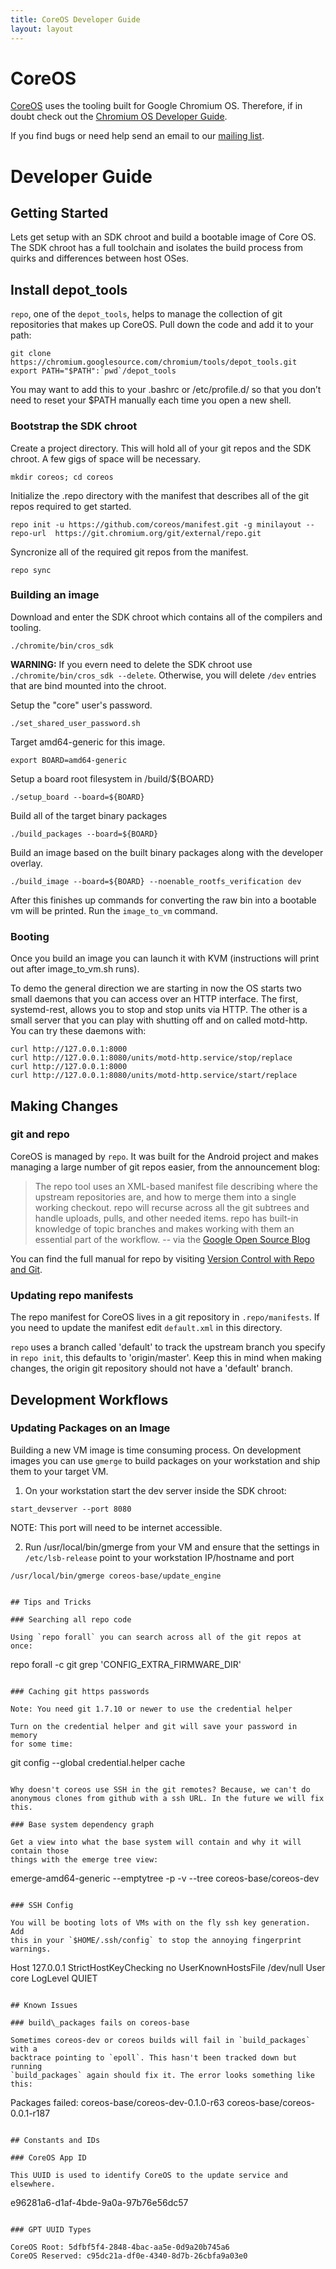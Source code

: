 ```yaml
---
title: CoreOS Developer Guide
layout: layout
---
```


# CoreOS

[CoreOS][coreos] uses the tooling built for Google Chromium OS. Therefore, if
in doubt check out the [Chromium OS Developer Guide][devguide].

If you find bugs or need help send an email to our [mailing list][list].

[devguide]: http://www.chromium.org/chromium-os/developer-guide
[coreos]: http://www.coreos.com
[list]: https://groups.google.com/forum/#!forum/coreos-dev

# Developer Guide

## Getting Started

Lets get setup with an SDK chroot and build a bootable image of Core
OS. The SDK chroot has a full toolchain and isolates the build process
from quirks and differences between host OSes.

## Install depot_tools

`repo`, one of the `depot_tools`, helps to manage the collection of git
repositories that makes up CoreOS. Pull down the code and add it to your
path:

```
git clone https://chromium.googlesource.com/chromium/tools/depot_tools.git
export PATH="$PATH":`pwd`/depot_tools
```

You may want to add this to your .bashrc or /etc/profile.d/ so that you don’t
need to reset your $PATH manually each time you open a new shell.

### Bootstrap the SDK chroot

Create a project directory. This will hold all of your git repos and the SDK
chroot. A few gigs of space will be necessary.

```
mkdir coreos; cd coreos
```

Initialize the .repo directory with the manifest that describes all of the git
repos required to get started.

```
repo init -u https://github.com/coreos/manifest.git -g minilayout --repo-url  https://git.chromium.org/git/external/repo.git
```

Syncronize all of the required git repos from the manifest.

```
repo sync
```

### Building an image

Download and enter the SDK chroot which contains all of the compilers and
tooling.

```
./chromite/bin/cros_sdk
```

**WARNING:** If you evern need to delete the SDK chroot use
`./chromite/bin/cros_sdk --delete`. Otherwise, you will delete `/dev`
entries that are bind mounted into the chroot.

Setup the "core" user's password.

```
./set_shared_user_password.sh
```

Target amd64-generic for this image.

```
export BOARD=amd64-generic
```

Setup a board root filesystem in /build/${BOARD}

```
./setup_board --board=${BOARD}
```

Build all of the target binary packages

```
./build_packages --board=${BOARD}
```

Build an image based on the built binary packages along with the developer
overlay.

```
./build_image --board=${BOARD} --noenable_rootfs_verification dev
```

After this finishes up commands for converting the raw bin into
a bootable vm will be printed. Run the `image_to_vm` command.

### Booting

Once you build an image you can launch it with KVM (instructions will
print out after image_to_vm.sh runs).

To demo the general direction we are starting in now the OS starts two
small daemons that you can access over an HTTP interface. The first,
systemd-rest, allows you to stop and stop units via HTTP. The other is a
small server that you can play with shutting off and on called
motd-http. You can try these daemons with:

```
curl http://127.0.0.1:8000
curl http://127.0.0.1:8080/units/motd-http.service/stop/replace
curl http://127.0.0.1:8000
curl http://127.0.0.1:8080/units/motd-http.service/start/replace
```

## Making Changes

### git and repo

CoreOS is managed by `repo`. It was built for the Android project and makes
managing a large number of git repos easier, from the announcement blog:

> The repo tool uses an XML-based manifest file describing where the upstream
> repositories are, and how to merge them into a single working checkout. repo
> will recurse across all the git subtrees and handle uploads, pulls, and other
> needed items. repo has built-in knowledge of topic branches and makes working
> with them an essential part of the workflow. 
> -- via the [Google Open Source Blog][repo-blog]

[repo-blog]: http://google-opensource.blogspot.com/2008/11/gerrit-and-repo-android-source.html

You can find the full manual for repo by visiting [Version Control with Repo and Git][vc-repo-git].

[vc-repo-git]: http://source.android.com/source/version-control.html

### Updating repo manifests

The repo manifest for CoreOS lives in a git repository in
`.repo/manifests`. If you need to update the manifest edit `default.xml`
in this directory.

`repo` uses a branch called 'default' to track the upstream branch you
specify in `repo init`, this defaults to 'origin/master'. Keep this in
mind when making changes, the origin git repository should not have a
'default' branch.

## Development Workflows

### Updating Packages on an Image

Building a new VM image is time consuming process. On development images you
can use `gmerge` to build packages on your workstation and ship them to your
target VM.

1. On your workstation start the dev server inside the SDK chroot:

```
start_devserver --port 8080
```

NOTE: This port will need to be internet accessible.

2. Run /usr/local/bin/gmerge from your VM and ensure that the settings in
   `/etc/lsb-release` point to your workstation IP/hostname and port

```
/usr/local/bin/gmerge coreos-base/update_engine
```
```

## Tips and Tricks

### Searching all repo code

Using `repo forall` you can search across all of the git repos at once:

```
repo forall -c  git grep 'CONFIG_EXTRA_FIRMWARE_DIR'
```

### Caching git https passwords

Note: You need git 1.7.10 or newer to use the credential helper

Turn on the credential helper and git will save your password in memory
for some time:

```
git config --global credential.helper cache
```

Why doesn't coreos use SSH in the git remotes? Because, we can't do
anonymous clones from github with a ssh URL. In the future we will fix
this.

### Base system dependency graph

Get a view into what the base system will contain and why it will contain those
things with the emerge tree view:

```
emerge-amd64-generic  --emptytree  -p -v --tree  coreos-base/coreos-dev
```

### SSH Config

You will be booting lots of VMs with on the fly ssh key generation. Add
this in your `$HOME/.ssh/config` to stop the annoying fingerprint warnings.

```
Host 127.0.0.1
  StrictHostKeyChecking no
  UserKnownHostsFile /dev/null
  User core
  LogLevel QUIET
```

## Known Issues

### build\_packages fails on coreos-base

Sometimes coreos-dev or coreos builds will fail in `build_packages` with a
backtrace pointing to `epoll`. This hasn't been tracked down but running
`build_packages` again should fix it. The error looks something like this:

```
Packages failed:
        coreos-base/coreos-dev-0.1.0-r63
        coreos-base/coreos-0.0.1-r187
```

## Constants and IDs

### CoreOS App ID

This UUID is used to identify CoreOS to the update service and elsewhere.

```
e96281a6-d1af-4bde-9a0a-97b76e56dc57
```

### GPT UUID Types

CoreOS Root: 5dfbf5f4-2848-4bac-aa5e-0d9a20b745a6
CoreOS Reserved: c95dc21a-df0e-4340-8d7b-26cbfa9a03e0
